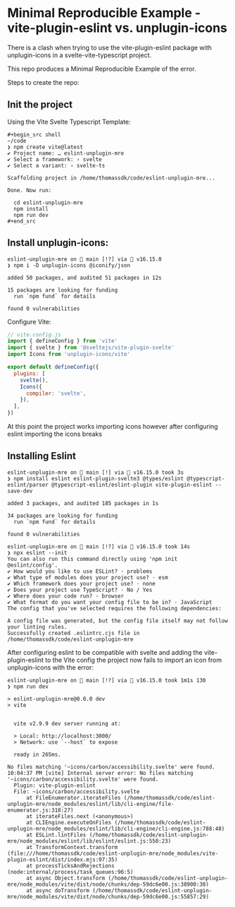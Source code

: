 # Minimal Reproducible Example - vite-plugin-eslint vs. unplugin-icons

There is a clash when trying to use the vite-plugin-eslint package with unplugin-icons in a svelte-vite-typescript project.

This repo produces a Minimal Reproducible Example of the error.

Steps to create the repo:

## Init the project 

Using the Vite Svelte Typescript Template:
``` shell
#+begin_src shell
~/code
❯ npm create vite@latest
✔ Project name: … eslint-unplugin-mre
✔ Select a framework: › svelte
✔ Select a variant: › svelte-ts

Scaffolding project in /home/thomassdk/code/eslint-unplugin-mre...

Done. Now run:

  cd eslint-unplugin-mre
  npm install
  npm run dev
#+end_src
```

## Install unplugin-icons:

``` shell
eslint-unplugin-mre on  main [!?] via  v16.15.0
❯ npm i -D unplugin-icons @iconify/json

added 50 packages, and audited 51 packages in 12s

15 packages are looking for funding
  run `npm fund` for details

found 0 vulnerabilities
```

Configure Vite:
``` javascript
// vite.config.js
import { defineConfig } from 'vite'
import { svelte } from '@sveltejs/vite-plugin-svelte'
import Icons from 'unplugin-icons/vite'

export default defineConfig({
  plugins: [
    svelte(),
    Icons({
      compiler: 'svelte',
    }),
  ],
})
```

At this point the project works importing icons however after configuring eslint importing the icons breaks

## Installing Eslint

``` shell
eslint-unplugin-mre on  main [!] via  v16.15.0 took 3s
❯ npm install eslint eslint-plugin-svelte3 @types/eslint @typescript-eslint/parser @typescript-eslint/eslint-plugin vite-plugin-eslint --save-dev

added 3 packages, and audited 185 packages in 1s

34 packages are looking for funding
  run `npm fund` for details

found 0 vulnerabilities
```

``` shell
eslint-unplugin-mre on  main [!?] via  v16.15.0 took 14s
❯ npx eslint --init
You can also run this command directly using 'npm init @eslint/config'.
✔ How would you like to use ESLint? · problems
✔ What type of modules does your project use? · esm
✔ Which framework does your project use? · none
✔ Does your project use TypeScript? · No / Yes
✔ Where does your code run? · browser
✔ What format do you want your config file to be in? · JavaScript
The config that you've selected requires the following dependencies:

A config file was generated, but the config file itself may not follow your linting rules.
Successfully created .eslintrc.cjs file in /home/thomassdk/code/eslint-unplugin-mre
```

After configuring eslint to be compatible with svelte and adding the vite-plugin-eslint to the Vite config the project now fails to import an icon from unplugin-icons with the error:
``` shell
eslint-unplugin-mre on  main [!?] via  v16.15.0 took 1m1s 130
❯ npm run dev

> eslint-unplugin-mre@0.0.0 dev
> vite


  vite v2.9.9 dev server running at:

  > Local: http://localhost:3000/
  > Network: use `--host` to expose

  ready in 265ms.

No files matching '~icons/carbon/accessibility.svelte' were found.
10:04:37 PM [vite] Internal server error: No files matching '~icons/carbon/accessibility.svelte' were found.
  Plugin: vite-plugin-eslint
  File: ~icons/carbon/accessibility.svelte
      at FileEnumerator.iterateFiles (/home/thomassdk/code/eslint-unplugin-mre/node_modules/eslint/lib/cli-engine/file-enumerator.js:318:27)
      at iterateFiles.next (<anonymous>)
      at CLIEngine.executeOnFiles (/home/thomassdk/code/eslint-unplugin-mre/node_modules/eslint/lib/cli-engine/cli-engine.js:788:48)
      at ESLint.lintFiles (/home/thomassdk/code/eslint-unplugin-mre/node_modules/eslint/lib/eslint/eslint.js:550:23)
      at TransformContext.transform (file:///home/thomassdk/code/eslint-unplugin-mre/node_modules/vite-plugin-eslint/dist/index.mjs:97:35)
      at processTicksAndRejections (node:internal/process/task_queues:96:5)
      at async Object.transform (/home/thomassdk/code/eslint-unplugin-mre/node_modules/vite/dist/node/chunks/dep-59dc6e00.js:38900:30)
      at async doTransform (/home/thomassdk/code/eslint-unplugin-mre/node_modules/vite/dist/node/chunks/dep-59dc6e00.js:55857:29)
```
